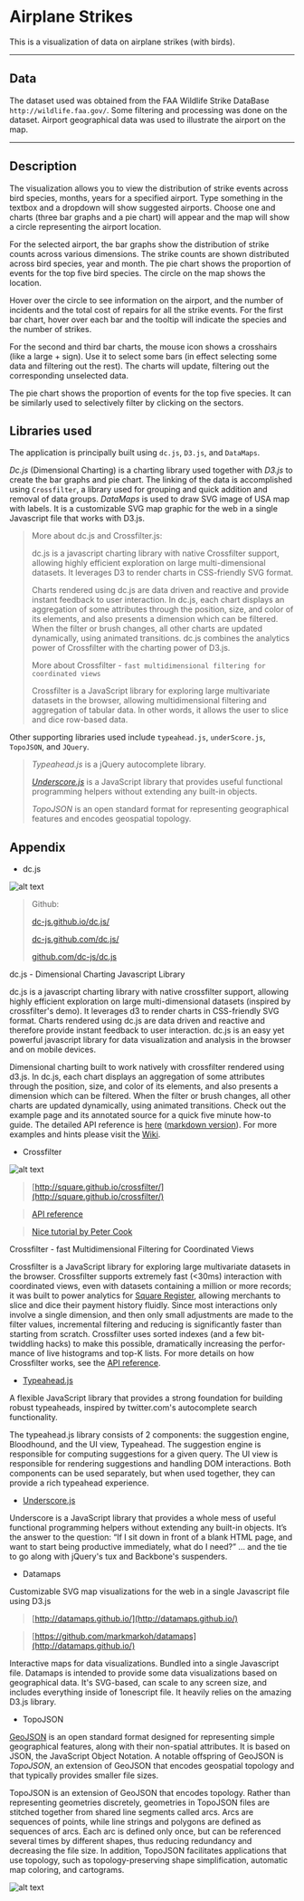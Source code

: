 # Airplane Strikes 
This is a visualization of data on airplane strikes (with birds).

---
## Data
The dataset used was obtained from the FAA Wildlife Strike DataBase `http://wildlife.faa.gov/`.
Some filtering and processing was done on the dataset. Airport geographical data was used to illustrate the airport on the map.

---
## Description
The visualization allows you to view the distribution of strike events across bird species, months, years for a specified airport.
Type something in the textbox and a dropdown will show suggested airports. Choose one and charts (three bar graphs and a pie chart) will appear and the map will show a circle representing the airport location.

For the selected airport, the bar graphs show the distribution of strike counts across various dimensions. The strike counts are shown distributed across bird species, year and month. The pie chart shows the proportion of events for the top five bird species. The circle on the map shows the location.

Hover over the circle to see information on the airport, and the number of incidents and the total cost of repairs for all the strike events.
For the first bar chart, hover over each bar and the tooltip will indicate the species and the number of strikes.

For the second and third bar charts, the mouse icon shows a crosshairs (like a large + sign). Use it to select some bars (in effect selecting some data and filtering out the rest). The charts will update, filtering out the corresponding unselected data.

The pie chart shows the proportion of events for the top five species. It can be similarly used to selectively filter by clicking on the sectors.


## Libraries used
The application is principally built using `dc.js`, `D3.js`, and `DataMaps`.

_Dc.js_ (Dimensional Charting) is a charting library used together with _D3.js_ to create the bar graphs and pie chart.
The linking of the data is accomplished using `Crossfilter`, a library used for grouping and quick addition and removal of data groups.
_DataMaps_ is used to draw SVG image of USA map with labels. It is a customizable SVG map graphic for the web in a single Javascript file that works with D3.js.

>More about dc.js and Crossfilter.js:
>
>dc.js is a javascript charting library with native Crossfilter support, allowing highly efficient exploration on large multi-dimensional datasets. It leverages D3 to render charts in CSS-friendly SVG format.
>
>Charts rendered using dc.js are data driven and reactive and provide instant feedback to user interaction. In dc.js, each chart displays an aggregation of some attributes through the position, size, and color of its elements, and also presents a dimension which can be filtered. When the filter or brush changes, all other charts are updated dynamically, using animated transitions. dc.js combines the analytics power of Crossfilter with the charting power of D3.js.
>
>More about Crossfilter - `fast multidimensional filtering for coordinated views`
>
>Crossfilter is a JavaScript library for exploring large multivariate datasets in the browser, allowing multidimensional filtering and aggregation of tabular data. In other words, it allows the user to slice and dice row-based data.

Other supporting libraries used include `typeahead.js`, `underScore.js`, `TopoJSON`, 
and `JQuery`.

>_Typeahead.js_ is a jQuery autocomplete library.
>
>[_Underscore.js_](`http://underscorejs.org/`) is a JavaScript library that provides useful functional programming helpers without extending any built-in objects.
>
>_TopoJSON_ is an open standard format for representing geographical features and encodes geospatial topology.


## Appendix

* dc.js

![alt text](http://dc-js.github.io/dc.js/dc.logo.png "dc.js Logo ")

> Github:
>
>[dc-js.github.io/dc.js/](http://dc-js.github.io/dc.js/ "dc.js on github")
> 
>[dc-js.github.com/dc.js/](http://dc-js.github.com/dc.js/ "dc.js on github")
>
>[github.com/dc-js/dc.js](https://github.com/dc-js/dc.js "dc.js on github")

dc.js - Dimensional Charting Javascript Library

dc.js is a javascript charting library with native crossfilter support, allowing highly efficient exploration on large multi-dimensional datasets (inspired by crossfilter's demo). It leverages d3 to render charts in CSS-friendly SVG format. Charts rendered using dc.js are data driven and reactive and therefore provide instant feedback to user interaction.
dc.js is an easy yet powerful javascript library for data visualization and analysis in the browser and on mobile devices.

Dimensional charting built to work natively with crossfilter rendered using d3.js. In dc.js, each chart displays an aggregation of some attributes through the position, size, and color of its elements, and also presents a dimension which can be filtered. When the filter or brush changes, all other charts are updated dynamically, using animated transitions.
Check out the example page and its annotated source for a quick five minute how-to guide. The detailed API reference is [here](http://dc-js.github.io/dc.js/docs/html/) 
([markdown version](https://github.com/dc-js/dc.js/blob/develop/web/docs/api-latest.md)). For more examples and hints please visit the [Wiki](https://github.com/dc-js/dc.js/wiki).


* Crossfilter

![alt text](https://www.psdmockups.com/wp-content/uploads/2016/07/crossfilter-by-square.jpg "CF")

> [http://square.github.io/crossfilter/](http://square.github.io/crossfilter/)

> [API reference](https://github.com/square/crossfilter/wiki/API-Reference)

> [Nice tutorial by Peter Cook](http://animateddata.co.uk/articles/crossfilter/)

Crossfilter - fast Multidimensional Filtering for Coordinated Views

Crossfilter is a JavaScript library for exploring large multivariate datasets in the browser. Crossfilter supports extremely fast (<30ms) interaction with coordinated views, even with datasets containing a million or more records; it was built to power analytics for [Square Register](https://squareup.com/register), allowing merchants to slice and dice their payment history fluidly.
Since most interactions only involve a single dimension, and then only small adjustments are made to the filter values, incremental filtering and reducing is significantly faster than starting from scratch. Crossfilter uses sorted indexes (and a few bit-twiddling hacks) to make this possible, dramatically increasing the perfor­mance of live histograms and top-K lists. For more details on how Crossfilter works, see the [API reference](https://github.com/square/crossfilter/wiki/API-Reference).

* [Typeahead.js](https://github.com/twitter/typeahead.js/) 

A flexible JavaScript library that provides a strong foundation for building robust typeaheads, inspired by twitter.com's autocomplete search functionality.

The typeahead.js library consists of 2 components: the suggestion engine, Bloodhound, and the UI view, Typeahead. The suggestion engine is responsible for computing suggestions for a given query. The UI view is responsible for rendering suggestions and handling DOM interactions. Both components can be used separately, but when used together, they can provide a rich typeahead experience.

* [Underscore.js](`http://underscorejs.org/`)

Underscore is a JavaScript library that provides a whole mess of useful functional programming helpers without extending any built-in objects. It’s the answer to the question: “If I sit down in front of a blank HTML page, and want to start being productive immediately, what do I need?” … and the tie to go along with jQuery's tux and Backbone's suspenders.

* Datamaps 

Customizable SVG map visualizations for the web in a single Javascript file using D3.js

>[http://datamaps.github.io/](http://datamaps.github.io/)

>[https://github.com/markmarkoh/datamaps](http://datamaps.github.io/)

Interactive maps for data visualizations. Bundled into a single Javascript file.
Datamaps is intended to provide some data visualizations based on geographical data. It's SVG-based, can scale to any screen size, and includes everything inside of 1onescript file. It heavily relies on the amazing D3.js library.

* TopoJSON

[GeoJSON](https://en.wikipedia.org/wiki/GeoJSON) is an open standard format designed for representing simple geographical features, along with their non-spatial attributes. It is based on JSON, the JavaScript Object Notation.
A notable offspring of GeoJSON is _TopoJSON_, an extension of GeoJSON that encodes geospatial topology and that typically provides smaller file sizes.

TopoJSON is an extension of GeoJSON that encodes topology. Rather than representing geometries discretely, geometries in TopoJSON files are stitched together from shared line segments called arcs. Arcs are sequences of points, while line strings and polygons are defined as sequences of arcs. Each arc is defined only once, but can be referenced several times by different shapes, thus reducing redundancy and decreasing the file size. In addition, TopoJSON facilitates applications that use topology, such as topology-preserving shape simplification, automatic map coloring, and cartograms.

![alt text](https://raw.githubusercontent.com/d3/d3-logo/master/d3.png "D3")
